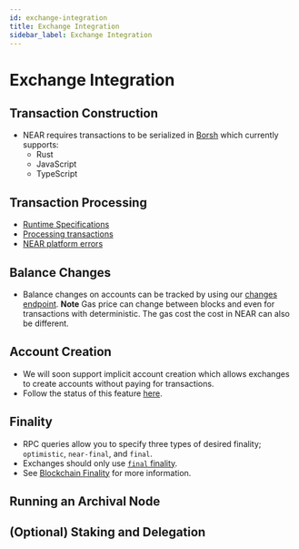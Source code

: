 ```yaml
---
id: exchange-integration
title: Exchange Integration
sidebar_label: Exchange Integration
---
```


# Exchange Integration

## Transaction Construction
  - NEAR requires transactions to be serialized in [Borsh](https://borsh.io/) which currently supports:
    - Rust
    - JavaScript
    - TypeScript
  <!-- Documentation for transaction construction / Ways to implement Borsh in non-supported language -->

## Transaction Processing
 - [Runtime Specifications](https://nomicon.io/RuntimeSpec/README.html)
 - [Processing transactions](https://docs.near.org/docs/concepts/transaction#transaction-processing)
 - [NEAR platform errors](https://docs.near.org/docs/roles/integrator/errors/introduction#near-platform-errors)
 <!-- Should the last two links be removed as only the top link is necessary? -->

## Balance Changes
  -  Balance changes on accounts can be tracked by using our [changes endpoint](https://docs.near.org/docs/api/rpc-experimental#changes).
    **Note** Gas price can change between blocks and even for transactions with deterministic. The gas cost the cost in NEAR can also be different.

## Account Creation
  - We will soon support implicit account creation which allows exchanges to create accounts without paying for transactions. 
  - Follow the status of this feature [here](https://github.com/nearprotocol/NEPs/pull/71).

## Finality
 - RPC queries allow you to specify three types of desired finality; `optimistic`, `near-final`, and `final`.
 - Exchanges should only use [`final` finality](https://docs.near.org/docs/api/rpc-params#using-final-finality).
 - See [Blockchain Finality](https://docs.near.org/docs/roles/integrator/integrating#finality) for more information.
 <!-- Not sure if the last doc is relevant, as Bowen mentioned. -->

## Running an Archival Node
 <!--Documentation needed for running archival nodes -->

## (Optional) Staking and Delegation
 <!-- Documentation Needed! Some info can be found at https://github.com/nearprotocol/stakewars and https://github.com/near/core-contracts  -->
